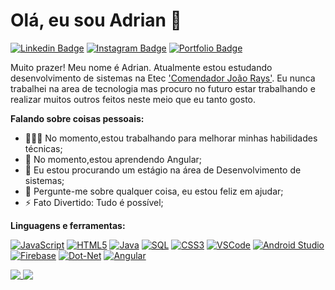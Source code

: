 # Olá, eu sou Adrian 👋
[![Linkedin Badge](https://img.shields.io/badge/-Adrian_José_Pereira_Santos-blue?style=flat&logo=Linkedin&logoColor=white)](https://www.linkedin.com/in/adrian-santos-5a5941234) [![Instagram Badge](https://img.shields.io/badge/-@super.adr-purple?style=flat&logo=instagram&logoColor=white)](https://instagram.com/super.adr)
[![Portfolio Badge](https://img.shields.io/badge/-WEBSITE-green?style=flat&logo=browser)](https://adrianjoseportifolio.web.app/)

Muito prazer! Meu nome é Adrian. Atualmente estou estudando desenvolvimento de sistemas na Etec ['Comendador João Rays'](https://www.linkedin.com/school/etec-comendador-joao-rays/). Eu nunca trabalhei na area de tecnologia mas procuro no futuro estar trabalhando e realizar muitos outros feitos neste meio que eu tanto gosto.

**Falando sobre coisas pessoais:**

- 👨🏽‍💻 No momento,estou trabalhando para melhorar minhas habilidades técnicas;
- 🌱 No momento,estou aprendendo Angular; 
- 👯 Eu estou procurando um estágio na área de Desenvolvimento de sistemas;
- 💬 Pergunte-me sobre qualquer coisa, eu estou feliz em ajudar;
- ⚡️ Fato Divertido: Tudo é possível;

**Linguagens e ferramentas:**

 [![JavaScript](https://img.shields.io/badge/-JavaScript-black?style=flat&logo=javascript)](https://www.linkedin.com/in/adrianjpsantos) [![HTML5](https://img.shields.io/badge/-HTML5-E34F26?style=flat&logo=html5&logoColor=white)](https://www.linkedin.com/in/adrianjpsantos) [![Java](https://img.shields.io/badge/-Java-red?style=flat&logo=Java&logoColor=white)](https://www.linkedin.com/in/adrianjpsantos) [![SQL](https://img.shields.io/badge/-SQL-blue?style=flat&logo=SQL)]() [![CSS3](https://img.shields.io/badge/-CSS3-1572B6?style=flat&logo=css3)](https://www.linkedin.com/in/adrianjpsantos) [![VSCode](https://img.shields.io/badge/-VSCode-black?style=flat&logo=Visual-Studio&logoColor=blue)](https://www.linkedin.com/in/adrianjpsantos) [![Android Studio](https://img.shields.io/badge/-Android_Studio-green?style=flat&logo=Android-Studio&logoColor=white)](https://www.linkedin.com/in/adrianjpsantos) [![Firebase](https://img.shields.io/badge/-Firebase-white?style=flat&logo=firebase)]() [![Dot-Net](https://img.shields.io/badge/-dotNet-blue?style=flat&logo=dotnet)]() [![Angular](https://img.shields.io/badge/-Angular-red?style=flat&logo=angular&logoColor=white)](https://www.linkedin.com/in/adrianjpsantos)

<div>
<a href="https://github.com/adrianjpsantos">
  <img align="top" src="https://github-readme-stats.vercel.app/api?username=adrianjpsantos&show_icons=false&theme=default" />
</a>
<a href="https://github.com/adrianjpsantos">
  <img align="top" src="https://github-readme-stats.vercel.app/api/top-langs/?username=adrianjpsantos&layout=compact" />
</a>
 </div>
